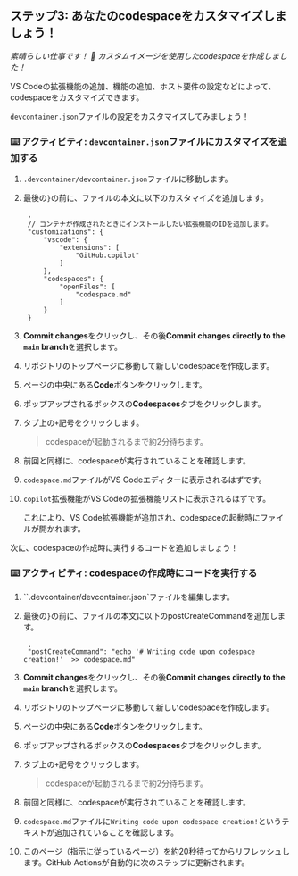 <!--
  <<< Author notes: Step 3 >>>
  Start this step by acknowledging the previous step.
  Define terms and link to docs.github.com.
-->

## ステップ3: あなたのcodespaceをカスタマイズしましょう！

_素晴らしい仕事です！ 🎉 カスタムイメージを使用したcodespaceを作成しました！_

VS Codeの拡張機能の追加、機能の追加、ホスト要件の設定などによって、codespaceをカスタマイズできます。

`devcontainer.json`ファイルの設定をカスタマイズしてみましょう！

### :keyboard: アクティビティ: `devcontainer.json`ファイルにカスタマイズを追加する

1. `.devcontainer/devcontainer.json`ファイルに移動します。
1. 最後の`}`の前に、ファイルの本文に以下のカスタマイズを追加します。

   ```jsonc
    ,
    // コンテナが作成されたときにインストールしたい拡張機能のIDを追加します。
    "customizations": {
        "vscode": {
            "extensions": [
                "GitHub.copilot"
            ]
        },
        "codespaces": {
            "openFiles": [
                "codespace.md"
            ]
        }
    }
   ```

1. **Commit changes**をクリックし、その後**Commit changes directly to the `main` branch**を選択します。
1. リポジトリのトップページに移動して新しいcodespaceを作成します。
1. ページの中央にある**Code**ボタンをクリックします。
1. ポップアップされるボックスの**Codespaces**タブをクリックします。
1. タブ上の`+`記号をクリックします。

   > codespaceが起動されるまで約2分待ちます。

1. 前回と同様に、codespaceが実行されていることを確認します。
1. `codespace.md`ファイルがVS Codeエディターに表示されるはずです。
1. `copilot`拡張機能がVS Codeの拡張機能リストに表示されるはずです。

   これにより、VS Code拡張機能が追加され、codespaceの起動時にファイルが開かれます。

次に、codespaceの作成時に実行するコードを追加しましょう！

### :keyboard: アクティビティ: codespaceの作成時にコードを実行する

1. ``.devcontainer/devcontainer.json`ファイルを編集します。
1. 最後の`}`の前に、ファイルの本文に以下のpostCreateCommandを追加します。

   ```jsonc
    ,
    "postCreateCommand": "echo '# Writing code upon codespace creation!'  >> codespace.md"
   ```

1. **Commit changes**をクリックし、その後**Commit changes directly to the `main` branch**を選択します。
1. リポジトリのトップページに移動して新しいcodespaceを作成します。
1. ページの中央にある**Code**ボタンをクリックします。
1. ポップアップされるボックスの**Codespaces**タブをクリックします。
1. タブ上の`+`記号をクリックします。

   > codespaceが起動されるまで約2分待ちます。

1. 前回と同様に、codespaceが実行されていることを確認します。
1. `codespace.md`ファイルに`Writing code upon codespace creation!`というテキストが追加されていることを確認します。
1. このページ（指示に従っているページ）を約20秒待ってからリフレッシュします。GitHub Actionsが自動的に次のステップに更新されます。
